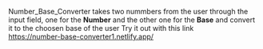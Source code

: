 Number_Base_Converter takes two nummbers from the user through the input field, one for the <b>Number</b> and the other one for the <b>Base</b> and convert it to the choosen base of the user</b>
Try it out with this link<br>
https://number-base-converter1.netlify.app/
